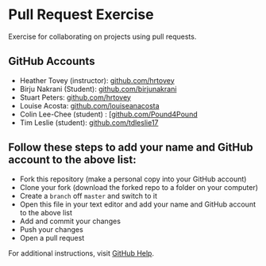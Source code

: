 # Pull Request Exercise
Exercise for collaborating on projects using pull requests.

## GitHub Accounts

  * Heather Tovey (instructor): [github.com/hrtovey](https://github.com/hrtovey)
  * Birju Nakrani (Student): [github.com/birjunakrani](https://github.com/birjunakrani)
  * Stuart Peters: [github.com/hrtovey](https://github.com/peters2136)
  * Louise Acosta: [github.com/louiseanacosta](https://github.com/louiseanacosta)
  * Colin Lee-Chee (student) : [[github.com/Pound4Pound](https://github.com/Pound4Pound)
  * Tim Leslie (student): [github.com/tdleslie17](https://github.com/tdleslie17)
  
## Follow these steps to add your name and GitHub account to the above list:

  * Fork this repository (make a personal copy into your GitHub account)
  * Clone your fork (download the forked repo to a folder on your computer)
  * Create a `branch` off `master` and switch to it
  * Open this file in your text editor and add your name and GitHub account to the above list
  * Add and commit your changes
  * Push your changes
  * Open a pull request

For additional instructions, visit [GitHub Help](https://help.github.com/categories/collaborating-on-projects-using-pull-requests/).

